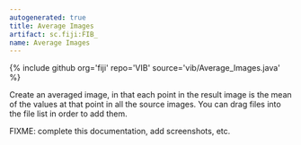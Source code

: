 ```yaml
---
autogenerated: true
title: Average Images
artifact: sc.fiji:FIB_
name: Average Images
---
```


{% include github org='fiji' repo='VIB' source='vib/Average_Images.java' %}

Create an averaged image, in that each point in the result image is the mean of the values at that point in all the source images. You can drag files into the file list in order to add them.

FIXME: complete this documentation, add screenshots, etc.
